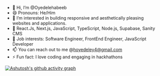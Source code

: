 - 👋 Hi, I’m @Oyedelehabeeb
- 😄 Pronouns: He/Him 
- 👀 I’m interested in building responsive and aesthetically pleasing websites and applications.
- 🌱 React.Js, Next.js, JavaScript, TypeScript, Node.js, Supabase, Sanity CMS
- 💞️ Job interests: Software Engineer, FrontEnd Engineer, JavaScript Developer 
- 📫 You can reach out to me @hoyedeley4@gmail.com
- ⚡ Fun fact: I love coding and engaging in hackhathons
  

<!---
Oyedelehabeeb/Oyedelehabeeb is a ✨ special ✨ repository because its `README.md` (this file) appears on your GitHub profile.
You can click the Preview link to take a look at your changes.
--->

[![Ashutosh's github activity graph](https://github-readme-activity-graph.vercel.app/graph?username=Oyedelehabeeb)](https://github.com/ashutosh00710/github-readme-activity-graph)
